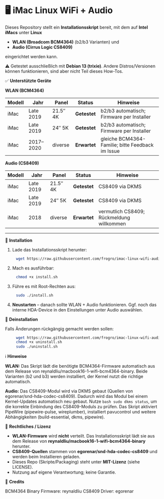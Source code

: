 # 🖥️ iMac Linux WiFi + Audio 
Dieses Repository stellt ein **Installationsskript** bereit, mit dem auf **Intel iMacs** unter **Linux** 

- **WLAN (Broadcom BCM4364)** (b2/b3 Varianten) und
- **Audio (Cirrus Logic CS8409)**

eingerichtet werden kann. 

⚠️ Getestet ausschließlich mit **Debian 13 (trixie)**. Andere Distros/Versionen können funktionieren, sind aber nicht Teil dieses How-Tos.

✅ **Unterstützte Geräte**

**WLAN (BCM4364)**

| Modell | Jahr      | Panel    | Status       | Hinweise                                         |
| ------ | --------- | -------- | ------------ | ------------------------------------------------ |
| iMac   | Late 2019 | 21.5″ 4K | **Getestet** | b2/b3 automatisch; Firmware per Installer        |
| iMac   | Late 2019 | 24″ 5K   | **Getestet** | b2/b3 automatisch; Firmware per Installer        |
| iMac   | 2017–2020 | diverse  | **Erwartet** | gleiche BCM4364-Familie; bitte Feedback im Issue |

**Audio (CS8409)**

| Modell | Jahr      | Panel    | Status       | Hinweise                                  |
| ------ | --------- | -------- | ------------ | ----------------------------------------- |
| iMac   | Late 2019 | 21.5″ 4K | **Getestet** | CS8409 via DKMS                           |
| iMac   | Late 2019 | 24″ 5K   | **Getestet** | CS8409 via DKMS                           |
| iMac   | 2018      | diverse  | **Erwartet** | vermutlich CS8409; Rückmeldung willkommen |


---

🚀 **Installation**

1. Lade das Installationsskript herunter:
```bash
     wget https://raw.githubusercontent.com/frogro/imac-linux-wifi-audio/main/install.sh
```

2. Mach es ausführbar:
```bash
     chmod +x install.sh
```

3. Führe es mit Root-Rechten aus:
```bash
     sudo ./install.sh
```

4. **Neustarten** – danach sollte WLAN + Audio funktionieren. Ggf. noch das interne HDA-Device in den Einstellungen unter Audio auswählen.

🔧 **Deinstallation**

Falls Änderungen rückgängig gemacht werden sollen:

```bash
     wget https://raw.githubusercontent.com/frogro/imac-linux-wifi-audio/main/uninstall.sh
     chmod +x uninstall.sh
     sudo ./uninstall.sh
```

ℹ️ **Hinweise**

**WLAN:**
Das Skript lädt die benötigte BCM4364-Firmware automatisch aus dem Release von reynaldliu/macbook16-1-wifi-bcm4364-binary. Beide Varianten (b2 und b3) werden installiert, der Kernel nutzt die richtige automatisch.

**Audio:**
Das CS8409-Modul wird via DKMS gebaut (Quellen von egorenar/snd-hda-codec-cs8409). Dadurch wird das Modul bei einem Kernel-Updates automatisch neu gebaut. Nutze ```bash sudo dkms status```, um die korrekte Einbindung des CS8409-Moduls zu prüfen. Das Skript aktiviert PipeWire (pipewire-pulse, wireplumber), installiert pavucontrol und weitere Abhängigkeiten (build-essential, dkms, pipewire).

📜 **Rechtliches / Lizenz** 

- **WLAN-Firmware** wird **nicht** verteilt. Das Installationsskript lädt sie aus dem Release von **reynaldliu/macbook16-1-wifi-bcm4364-binary** herunter.
- **CS8409-Quellen** stammen von **egorenar/snd-hda-codec-cs8409** und werden beim Installieren geladen.
- Dieses Repo (Skripte/Packaging) steht unter **MIT-Lizenz** (siehe LICENSE).
- Nutzung auf eigene Verantwortung; keine Garantie.

🚀 **Credits**

BCM4364 Binary Firmware: reynaldliu
CS8409 Driver: egorenar

